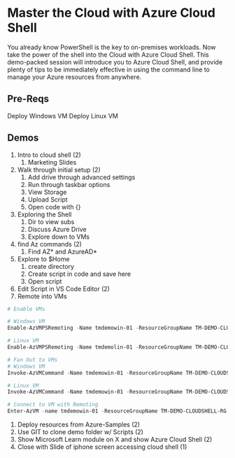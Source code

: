 # Master the Cloud with Azure Cloud Shell

You already know PowerShell is the key to on-premises workloads. Now take the power of the shell into the Cloud with Azure Cloud Shell. This demo-packed session will introduce you to Azure Cloud Shell, and provide plenty of tips to be immediately effective in using the command line to manage your Azure resources from anywhere.

## Pre-Reqs

Deploy Windows VM
Deploy Linux VM

## Demos

1. Intro to cloud shell (2)
   1. Marketing Slides
2. Walk through initial setup (2)
   1. Add drive through advanced settings
   2. Run through taskbar options
   3. View Storage
   4. Upload Script
   5. Open code with {}
3. Exploring the Shell
   1. Dir to view subs
   2. Discuss Azure Drive
   3. Explore down to VMs
4. find Az commands (2)
   1. Find AZ* and AzureAD*
5. Explore to $Home
   1. create directory
   2. Create script in code and save here
   3. Open script
6. Edit Script in VS Code Editor (2)
7. Remote into VMs

```PowerShell
# Enable VMs

# Windows VM
Enable-AzVMPSRemoting -Name tmdemowin-01 -ResourceGroupName TM-DEMO-CLOUDSHELL-RG -Protocol https -OsType Windows

# Linux VM
Enable-AzVMPSRemoting -Name tmdemolin-01 -ResourceGroupName TM-DEMO-CLOUDSHELL-RG -Protocol ssh -OsType Linux

# Fan Out to VMs
# Windows VM
Invoke-AzVMCommand -Name tmdemowin-01 -ResourceGroupName TM-DEMO-CLOUDSHELL-RG -ScriptBlock {get-service win*} -Credential $cred

# Linux VM
Invoke-AzVMCommand -Name tmdemowin-01 -ResourceGroupName TM-DEMO-CLOUDSHELL-RG -ScriptBlock {uname -a} -UserName thomas -KeyFilePath /home/thomas/.ssh/id_rsa

# Connect to VM with Remoting
Enter-AzVM -name tmdemowin-01 -ResourceGroupName TM-DEMO-CLOUDSHELL-RG -Credential $cred

```

1. Deploy resources from Azure-Samples (2)
2. Use GIT to clone demo folder w/ Scripts (2)
3.  Show Microsoft Learn module on X and show Azure Cloud Shell (2)
4.  Close with Slide of iphone screen accessing cloud shell (1)

